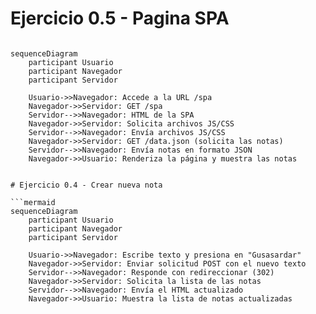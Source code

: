 # Ejercicio 0.5 - Pagina SPA

```mermaid

sequenceDiagram
    participant Usuario
    participant Navegador
    participant Servidor

    Usuario->>Navegador: Accede a la URL /spa
    Navegador->>Servidor: GET /spa
    Servidor-->>Navegador: HTML de la SPA
    Navegador->>Servidor: Solicita archivos JS/CSS
    Servidor-->>Navegador: Envía archivos JS/CSS
    Navegador->>Servidor: GET /data.json (solicita las notas)
    Servidor-->>Navegador: Envía notas en formato JSON
    Navegador->>Usuario: Renderiza la página y muestra las notas


# Ejercicio 0.4 - Crear nueva nota

```mermaid
sequenceDiagram
    participant Usuario
    participant Navegador
    participant Servidor

    Usuario->>Navegador: Escribe texto y presiona en "Gusasardar"
    Navegador->>Servidor: Enviar solicitud POST con el nuevo texto
    Servidor-->>Navegador: Responde con redireccionar (302)
    Navegador->>Servidor: Solicita la lista de las notas
    Servidor-->>Navegador: Envía el HTML actualizado
    Navegador->>Usuario: Muestra la lista de notas actualizadas
